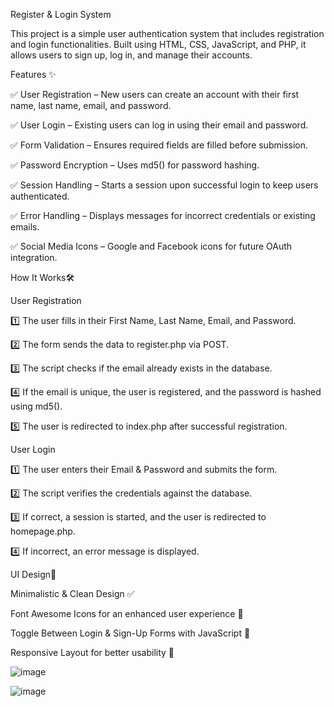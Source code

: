 Register & Login System

This project is a simple user authentication system that includes registration and login functionalities. Built using HTML, CSS, JavaScript, and PHP, it allows users to sign up, log in, and manage their accounts.

Features ✨


✅ User Registration – New users can create an account with their first name, last name, email, and password.

✅ User Login – Existing users can log in using their email and password.

✅ Form Validation – Ensures required fields are filled before submission.

✅ Password Encryption – Uses md5() for password hashing.

✅ Session Handling – Starts a session upon successful login to keep users authenticated.

✅ Error Handling – Displays messages for incorrect credentials or existing emails.

✅ Social Media Icons – Google and Facebook icons for future OAuth integration.

How It Works🛠️


 User Registration

 
1️⃣ The user fills in their First Name, Last Name, Email, and Password.

2️⃣ The form sends the data to register.php via POST.

3️⃣ The script checks if the email already exists in the database.

4️⃣ If the email is unique, the user is registered, and the password is hashed using md5().

5️⃣ The user is redirected to index.php after successful registration.



 User Login

 
1️⃣ The user enters their Email & Password and submits the form.

2️⃣ The script verifies the credentials against the database.

3️⃣ If correct, a session is started, and the user is redirected to homepage.php.

4️⃣ If incorrect, an error message is displayed.



UI Design🎨


Minimalistic & Clean Design ✅

Font Awesome Icons for an enhanced user experience 🎨

Toggle Between Login & Sign-Up Forms with JavaScript 🔄

Responsive Layout for better usability 📱


![image](https://github.com/user-attachments/assets/d013989b-4fda-40d7-aec3-c9fd000d295e)

![image](https://github.com/user-attachments/assets/c3312011-1769-470f-8cdb-6fc6fa49c338)


